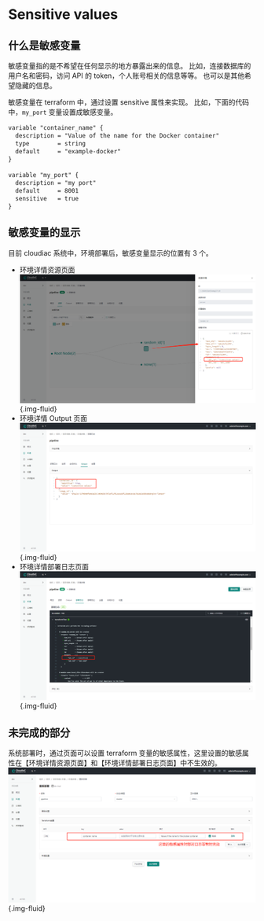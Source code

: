 # Sensitive values

## 什么是敏感变量

敏感变量指的是不希望在任何显示的地方暴露出来的信息。
比如，连接数据库的用户名和密码，访问 API 的 token，个人账号相关的信息等等。
也可以是其他希望隐藏的信息。

敏感变量在 terraform 中，通过设置 sensitive 属性来实现。
比如，下面的代码中，`my_port` 变量设置成敏感变量。

```hcl
variable "container_name" {
  description = "Value of the name for the Docker container"
  type        = string
  default     = "example-docker"
}

variable "my_port" {
  description = "my port"
  default     = 8001
  sensitive   = true
}
```

## 敏感变量的显示

目前 cloudiac 系统中，环境部署后，敏感变量显示的位置有 3 个。

- 环境详情资源页面
  ![img.png](../images/sensitive-value-1.png){.img-fluid}
- 环境详情 Output 页面
  ![img.png](../images/sensitive-value-3.png){.img-fluid}
- 环境详情部署日志页面
  ![img.png](../images/sensitive-value-2.png){.img-fluid}

## 未完成的部分

系统部署时，通过页面可以设置 terraform 变量的敏感属性，这里设置的敏感属性在【环境详情资源页面】和【环境详情部署日志页面】中不生效的。
![img.png](../images/sensitive-value-4.png){.img-fluid}
